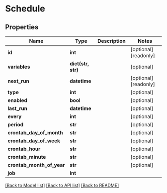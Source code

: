 # Schedule

## Properties

Name | Type | Description | Notes
------------ | ------------- | ------------- | -------------
**id** | **int** |  | [optional] [readonly] 
**variables** | **dict(str, str)** |  | [optional] 
**next_run** | **datetime** |  | [optional] [readonly] 
**type** | **int** |  | [optional] 
**enabled** | **bool** |  | [optional] 
**last_run** | **datetime** |  | [optional] 
**every** | **int** |  | [optional] 
**period** | **str** |  | [optional] 
**crontab_day_of_month** | **str** |  | [optional] 
**crontab_day_of_week** | **str** |  | [optional] 
**crontab_hour** | **str** |  | [optional] 
**crontab_minute** | **str** |  | [optional] 
**crontab_month_of_year** | **str** |  | [optional] 
**job** | **int** |  | 

[[Back to Model list]](../#documentation-for-models) [[Back to API list]](../#documentation-for-api-endpoints) [[Back to README]](../)


